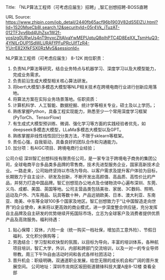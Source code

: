 Title: 「NLP算法工程师（可考虑应届生）招聘」_智汇创想招聘-BOSS直聘

URL Source: https://www.zhipin.com/job_detail/2440fb65acf96b1903V82dS5ElZU.html?lid=1S20MseCb8l.search.12&securityId=05r4Vk_jTuzAT-012TF3yv6bd4UhZsx1W2f-yosIzg0URwUs4nT9nyxcZltAlvaYwMEPUqtuQ8plhPTC4D8EeXX_TsmHuQ3-4YNILrDUP1SdWLURAFfPFuPRcUIfTzR4-YUrrE82XfkFSX0RzMvS&sessionId=

NLP算法工程师（可考虑应届生）  8-12K
岗位职责：
1. 负责NLP算法等研究，结合业务特点与机器学习、深度学习以及大模型能力，完成业务需求。
2. 负责前沿生成大模型相关核心算法研发。
3. 将bert\大模型\多模态大模型等NLP相关技术在跨境电商行业进行创新应用落地。
4. 将算法方案在实际业务场景落地。任职资质：
1. 计算机科学、人工智能、数据挖掘、统计学等相关专业，硕士及以上学历。；
2. 熟练掌握Python，具备工程实现能力，熟悉至少一个常用深度学习框架(PyTorCh、TensorFlow)
3. 有生成式大模型预训练、微调、强化学习等方面的实践经验者优先，如deepseek多模态大模型，LLaMa多模态大模型以及GPT。
4. 熟练掌握非线性线性回归分类方法，不限于sklearn等框架。
5. 责任心强，自我驱动，具备良好的团队合作和沟通能力。
6. 加分项：有AIGC项目、跨境电商行业经验；

公司介绍
深圳智汇创想科技有限责任公司，是一家专注于跨境电子商务的集团公司，全球电商平台多品类多品牌的零售商，技术先进型服务企业，国家高新技术企业。一路走来，公司始终坚持以市场为导向、以客户需求及提升客户体验为目标，长期致力于自主设计、研发及创新，不断开发出高颜值、高品质、高性价比的产品，并努力打造中国品牌。智汇创想现办公地点及仓储物流中心遍布深圳、东莞、义乌、成都、美国、英国等地。公司主营品类包括美妆、家居、3C数码、照明、运动及户外、汽车用品、玩具等数十种，产品远销欧美、日本、澳大利亚、东南亚、南美、中东等全球100多个国家及地区。智汇创想致力于“让中国智造走向世界”的企业使命，未来将以更高效的商业模式，进一步深度整合供应链，充分发挥自主品牌及自主研发的优势继续开拓国际市场，立志为全球客户及消费者提供优质产品及高效服务。福利待遇：
1. 贴心保障：双休，六险一金（统一购买一档社保，增加员工意外险）、节假日福利、文化积分换购等；
2. 劳逸结合：学习型和欢快型的氛围，以目标为导向，丰富的培训体系，各种航项目培训，智汇大学，外训，内部和跨部门交流培训，以及一对一的专业导师带教。周三下午1h自由活动时间和各式各样社团活动；
3. 晋升机会：职级明确，双通道职业发展，给您无限的成长机会和广阔的晋升发展空间。       公司地址：深圳市龙岗区坂田街道赣锋科技大厦A座8-12楼
                                        查看全部